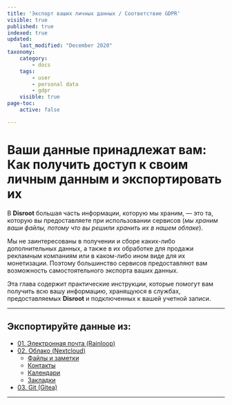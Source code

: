 ```yaml
---
title: 'Экспорт ваших личных данных / Соответствие GDPR'
visible: true
published: true
indexed: true
updated:
    last_modified: "December 2020"
taxonomy:
    category:
        - docs
    tags:
        - user
        - personal data
        - gdpr
    visible: true
page-toc:
    active: false

---
```


# Ваши данные принадлежат вам:<br>Как получить доступ к своим личным данным и экспортировать их

В **Disroot** большая часть информации, которую мы храним, — это та, которую вы предоставляете при использовании сервисов (*мы храним ваши файлы, потому что вы решили хранить их в нашем облаке*).

Мы не заинтересованы в получении и сборе каких-либо дополнительных данных, а также в их обработке для продажи рекламным компаниям или в каком-либо ином виде для их монетизации. Поэтому большинство сервисов предоставляют вам возможность самостоятельного экспорта ваших данных.

Эта глава содержит практические инструкции, которые помогут вам получить всю вашу информацию, хранящуюся в службах, предоставляемых **Disroot** и подключенных к вашей учетной записи.

----

## Экспортируйте данные из:
- [01. Электронная почта (Rainloop)](rainloop)
- [02. Облако (Nextcloud)](nextcloud)
  - [Файлы и заметки](nextcloud/files)
  - [Контакты](nextcloud/contacts)
  - [Календари](nextcloud/calendar)
  - [Закладки](nextcloud/bookmarks)
- [03. Git (Gitea)](git)

----
